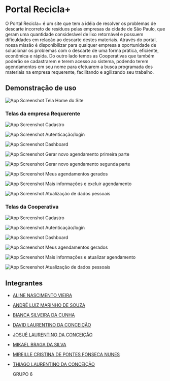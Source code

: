 # Portal Recicla+

O Portal Recicla+ é um site que tem a idéia de resolver os problemas de descarte incorreto de
resíduos pelas empresas da cidade de São Paulo, que geram uma quantidade considerável de
lixo retornável e possuem dificuldades em relação ao descarte destes materiais. Através do
portal, nossa missão é disponibilizar para qualquer empresa a oportunidade de solucionar os
problemas com o descarte de uma forma prática, eficiente, econômica e rápida. Do outro lado 
temos as Cooperativas que também poderão se cadastrarem e terem acesso ao sistema, podendo 
terem agendamentos em seu nome para efetuarem a busca programada dos materiais na empresa 
requerente, facilitando e agilizando seu trabalho.


## Demonstração de uso

![App Screenshot](./imgsRedme/Home.png)
 Tela Home do Site 


### Telas da empresa Requerente
![App Screenshot](./imgsRedme/cadastro%20requerente.png)
Cadastro

![App Screenshot](./imgsRedme/login%20requerente.png)
Autenticação/login

![App Screenshot](./imgsRedme/dashboard%20requerente.png)
Dashboard

![App Screenshot](./imgsRedme/cadastro%20agendamento1.png)
Gerar novo agendamento primeira parte

![App Screenshot](./imgsRedme/cadastro%20agendamento2.png)
Gerar novo agendamento segunda parte

![App Screenshot](./imgsRedme/meus%20agendamentos%20requerente.png)
Meus agendamentos gerados

![App Screenshot](./imgsRedme/mais%20info%20requerente.png)
Mais informações e excluir agendamento 

![App Screenshot](./imgsRedme/atualizar%20requerente.png)
Atualização de dados pessoais


### Telas da Cooperativa
![App Screenshot](./imgsRedme/cadastro%20cooperativa.png)
Cadastro

![App Screenshot](./imgsRedme/login%20cooperativa.png)
Autenticação/login

![App Screenshot](./imgsRedme/dashboard%20cooperativa.png)
Dashboard

![App Screenshot](./imgsRedme/meus%20agendamentos%20cooperativa.png)
Meus agendamentos gerados

![App Screenshot](./imgsRedme/mais%20info%20cooperativa.png)
Mais informações e atualizar agendamento 

![App Screenshot](./imgsRedme/atualizar%20cooperativa.png)
Atualização de dados pessoais


## Integrantes 

- [ALINE NASCIMENTO VIEIRA](https://www.github.com/AlineNVieira)
- [ANDRÉ LUIZ MARINHO DE SOUZA](https://www.github.com/AndreSouzaTI)
- [BIANCA SILVEIRA DA CUNHA](https://www.github.com/cunhasbia)
- [DAVID LAURENTINO DA CONCEIÇÃO](https://www.github.com)
- [JOSUÉ LAURENTINO DA CONCEIÇÃO](https://www.github.com/JosueLauren)
- [MIKAEL BRAGA DA SILVA](https://www.github.com/)
- [MIREILLE CRISTINA DE PONTES FONSECA NUNES](https://www.github.com/MireilleCristina)
- [THIAGO LAURENTINO DA CONCEIÇÃO](https://www.github.com/tiagolauren)

    GRUPO 6



